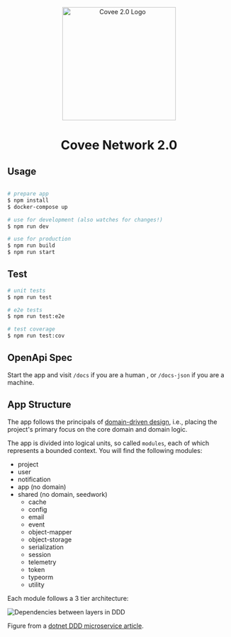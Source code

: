 <p align="center">
  <img src="https://res-4.cloudinary.com/crunchbase-production/image/upload/c_lpad,h_256,w_256,f_auto,q_auto:eco/lfswynxziggdnjunyaxo" width="256" alt="Covee 2.0 Logo" />
</p>
<h1 align="center">Covee Network 2.0</h1>

## Usage

```bash

# prepare app
$ npm install
$ docker-compose up

# use for development (also watches for changes!)
$ npm run dev

# use for production
$ npm run build
$ npm run start
```

## Test

```bash
# unit tests
$ npm run test

# e2e tests
$ npm run test:e2e

# test coverage
$ npm run test:cov
```

## OpenApi Spec

Start the app and visit `/docs` if you are a human , or `/docs-json` if you are a machine.

## App Structure

The app follows the principals of [domain-driven design](https://dddcommunity.org/learning-ddd/what_is_ddd/), i.e., placing the project's primary focus on the core domain and domain logic.


The app is divided into logical units, so called `modules`, each of which represents a bounded context. You will find the following modules:

- project 
- user
- notification
- app (no domain)
- shared (no domain, seedwork)
  - cache
  - config
  - email
  - event
  - object-mapper
  - object-storage
  - serialization
  - session
  - telemetry
  - token
  - typeorm
  - utility

Each module follows a 3 tier architecture:

![Dependencies between layers in DDD](https://docs.microsoft.com/en-us/dotnet/architecture/microservices/microservice-ddd-cqrs-patterns/media/ddd-oriented-microservice/ddd-service-layer-dependencies.png)

Figure from a [dotnet DDD microservice article](https://docs.microsoft.com/en-us/dotnet/architecture/microservices/microservice-ddd-cqrs-patterns/ddd-oriented-microservice).